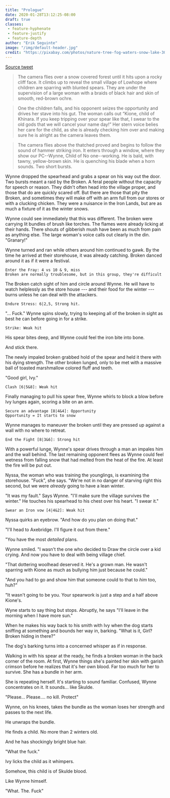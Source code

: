 ```yaml
---
title: "Prologue"
date: 2020-01-28T13:12:25-08:00
draft: true
classes:
 - feature-hyphenate
 - feature-justify
 - feature-depth
author: "Erik Seguinte"
image: "/img/default-header.jpg"
credit: "https://pixabay.com/photos/nature-tree-fog-waters-snow-lake-3091991/"
---
```

[Source tweet](https://twitter.com/primefactorx01/status/1222635972132663302)

> The camera flies over a snow covered forest until it hits upon a rocky cliff face. It climbs up to reveal the small village of Lowhope where children are sparring with blunted spears.  They are under the supervision of a large woman with a braids of black hair and skin of smooth, red-brown ochre.

> One the children falls, and his opponent seizes the opportunity and drives her stave into his gut. The woman calls out “Kione, child of Khinara. If you keep tripping over your spear like that, I swear to the old gods that we will cancel your name day!” Her stern voice belies her care for the child, as she is already checking him over and making sure he is alright as the camera leaves them.

> The camera flies above the thatched proved and begins to follow the sound of hammer striking iron. It enters through a window, where they show our PC--Wynne, Child of No one--working. He is bald, with tawny, yellow-brown skin. He is quenching his blade when a horn sounds. Two short bursts.

Wynne dropped the spearhead and grabs a spear on his way out the door. Two bursts meant a raid by the Broken. A feral people without the capacity for speech or reason. They didn't often head into the village proper, and those that do are quickly scared off. But there are those that pity the Broken, and sometimes they will make off with an arm full from our stores or with a clucking chicken. They were a nuisance in the Iron Lands, but are as much a fixture of it as the winter snows.

Wynne could see immediately that this was different. The broken were carrying lit bundles of brush like torches. The flames were already licking at their hands. There shouts of gibberish mush have been as much from pain as anything else. The large woman's voice calls out clearly in the din. "Granary!"

Wynne turned and ran while others around him continued to gawk. By the time he arrived at their storehouse, it was already catching. Broken danced around it as if it were a festival.

    Enter the Fray: 4 vs 10 & 9, miss
    Broken are normally troublesome, but in this group, they're difficult
    
The Broken catch sight of him and circle around Wynne. He will have to watch helplessly as the store house --- and their food for the winter --- burns unless he can deal with the attackers.

    Endure Stress: 6|2,5, Strong hit.
    
"... Fuck." Wynne spins slowly, trying to keeping all of the broken in sight as best he can before going in for a strike.

    Strike: Weak hit
    
His spear bites deep, and Wynne could feel the iron bite into bone.

And stick there.

The newly impaled broken grabbed hold of the spear and held it there with his dying strength. The other broken lunged, only to be met with a massive ball of toasted marshmallow colored fluff and teeth.

"Good girl, Ivy."

    Clash [6|5&8]: Weak hit
    
Finally managing to pull his spear free, Wynne whirls to block a blow before Ivy lunges again, scoring a bite on an arm.

    Secure an advantage [8|4&4]: Opportunity
    Opportunity = It starts to snow

Wynne manages to maneuver the broken until they are pressed up against a wall with no where to retreat.

    End the Fight [8|3&6]: Strong hit
    
With a powerful lunge, Wynne's spear drives through a man an impales him and the wall behind. The last remaining opponent flees as Wynne could feel wetness from falling snow that had melted from the heat of the fire. At least the fire will be put out.

Nyssa, the woman who was training the younglings, is examining the storehouse. "Fuck", she says. "We're not in no danger of starving right this second, but we were _already_ going to have a lean winter.

"It was my fault." Says Wynne. "I'll make sure the village survives the winter." He touches his spearhead to his chest over his heart. "I swear it."

    Swear an Iron vow [4|4&2]: Weak hit

Nyssa quirks an eyebrow. "And how do you plan on doing that."

"I'll head to Axebridge. I'll figure it out from there."

"You have the most _detailed_ plans.

Wynne smiled. "I wasn't the one who decided to Draw the circle over a kid crying. And now you have to deal with being village chief.

"That dottering woolhead deserved it. He's a grown man. He wasn't sparring with Kione as much as bullying him just because he could."

"And you had to go and show him that someone could to that to _him_ too, huh?"

"It wasn't going to be you. Your spearwork is just a step and a half above Kione's.

Wyne starts to say thing but stops. Abruptly, he says "I'll leave in the morning when I have more sun."

When he makes his way back to his smith with Ivy when the dog starts sniffing at something and bounds her way in, barking. "What is it, Girl? Broken hiding in there?"

The dog's barking turns into a concerned whisper as if in response.


Walking in with his spear at the ready, he finds a broken woman in the back corner of the room. At first, Wynne things she's painted her skin with garish crimson before he realizes that it's her own blood. Far too much for her to survive. She has a bundle in her arm.

She is repeating herself. It's starting to sound familiar. Confused, Wynne concentrates on it. It sounds... like Skulde.

"Please... Please.... no kill. Protect"

Wynne, on his knees, takes the bundle as the woman loses her strength and passes to the next life.

He unwraps the bundle.

He finds a child. No more than 2 winters old.

And he has shockingly bright blue hair.

"What the fuck." 

Ivy licks the child as it whimpers.

Somehow, this child is of Skulde blood.

Like Wynne himself.

"What. The. Fuck"













